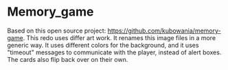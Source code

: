 # Memory_game
Based on this open source project:  https://github.com/kubowania/memory-game.  This redo uses differ art work. It renames this image files in a more generic way. It uses different colors for the background, and it uses "timeout" messages to communicate with the player, instead of alert boxes. The cards also flip back over on their own.
